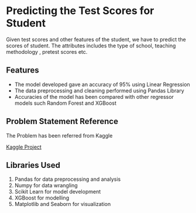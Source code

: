 
# Predicting the Test Scores for Student

Given test scores and other features of the student, we have to predict the scores of student.
The attributes includes the type of school, teaching methodology , pretest scores etc.



## Features

- The model developed gave an accuracy of 95% using Linear Regression
- The data preprocessing and cleaning performed using Pandas Library
- Accuracies of the model has been compared with other regressor models such Random Forest and XGBoost

  
## Problem Statement Reference

The Problem has been referred from Kaggle 

[Kaggle Project](https://www.kaggle.com/kwadwoofosu/predict-test-scores-of-students)

  
## Libraries Used

1. Pandas for data preprocessing and analysis
2. Numpy for data wrangling
3. Scikit Learn for model development 
4. XGBoost for modelling 
5. Matplotlib and Seaborn for visualization 


  
